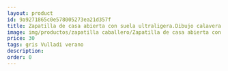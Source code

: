 ```yaml
---
layout: product
id: 9a9271865c0e578005273ea21d357f
title: Zapatilla de casa abierta con suela ultraligera.Dibujo calavera 
image: img/productos/zapatilla caballero/Zapatilla de casa abierta con suela ultraligera.Dibujo calavera =30=gris Vulladi verano.webp
price: 30
tags: gris Vulladi verano
description: 
order: 0
---
```


